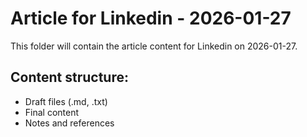 # Article for Linkedin - 2026-01-27

This folder will contain the article content for Linkedin on 2026-01-27.

## Content structure:
- Draft files (.md, .txt)
- Final content
- Notes and references
